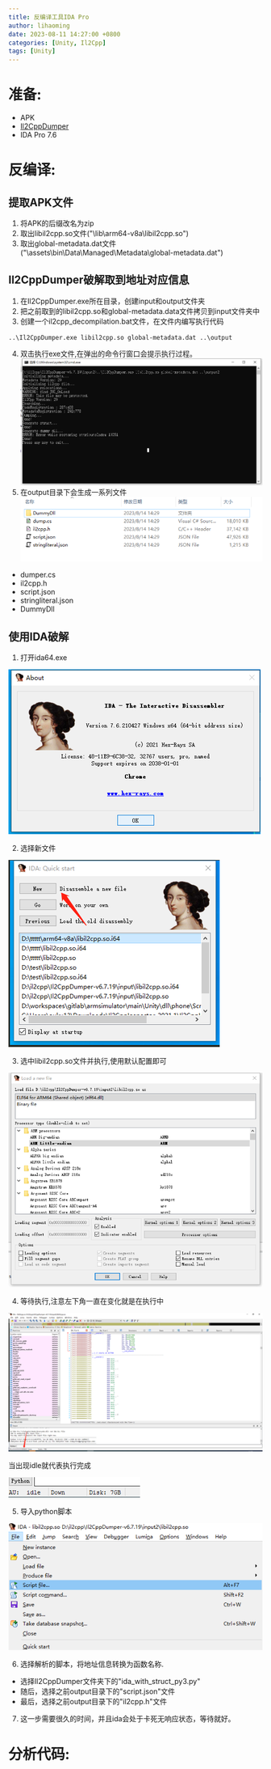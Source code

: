 ```yaml
---
title: 反编译工具IDA Pro
author: lihaoming
date: 2023-08-11 14:27:00 +0800
categories: [Unity, Il2Cpp]
tags: [Unity]
---
```



# 准备:
* APK
* [Il2CppDumper](https://github.com/Perfare/Il2CppDumper)
* IDA Pro 7.6

# 反编译:
## 提取APK文件
1. 将APK的后缀改名为zip
2. 取出libil2cpp.so文件("\lib\arm64-v8a\libil2cpp.so")
3. 取出global-metadata.dat文件("\assets\bin\Data\Managed\Metadata\global-metadata.dat")

## Il2CppDumper破解取到地址对应信息
1. 在Il2CppDumper.exe所在目录，创建input和output文件夹
2. 把之前取到的libil2cpp.so和global-metadata.data文件拷贝到input文件夹中
3. 创建一个il2cpp_decompilation.bat文件，在文件内编写执行代码
```shell
..\Il2CppDumper.exe libil2cpp.so global-metadata.dat ..\output
```
4. 双击执行exe文件,在弹出的命令行窗口会提示执行过程。
![](/assets/img/idapro/il2cppdumper_result.png)
5. 在output目录下会生成一系列文件
![](/assets/img/idapro/il2cppdumper_files.png)
- dumper.cs
- il2cpp.h
- script.json
- stringliteral.json
- DummyDll

## 使用IDA破解
1. 打开ida64.exe

![](/assets/img/idapro/ida_decompile_1.png)

2. 选择新文件

![](/assets/img/idapro/ida_decompile_2.png)

3. 选中libil2cpp.so文件并执行,使用默认配置即可

![](/assets/img/idapro/ida_decompile_3.png)

4. 等待执行,注意左下角一直在变化就是在执行中

![](/assets/img/idapro/ida_decompile_4.png)

当出现idle就代表执行完成

![](/assets/img/idapro/ida_decompile_5.png)

5. 导入python脚本

![](/assets/img/idapro/ida_decompile_6.png)

6. 选择解析的脚本，将地址信息转换为函数名称.
- 选择Il2CppDumper文件夹下的"ida_with_struct_py3.py"
- 随后，选择之前output目录下的"script.json"文件
- 最后，选择之前output目录下的"il2cpp.h"文件

7. 这一步需要很久的时间，并且ida会处于卡死无响应状态，等待就好。

# 分析代码:

